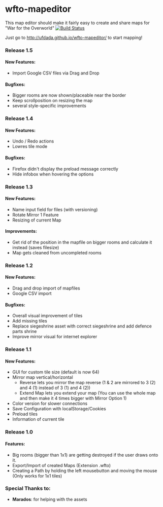 ﻿# wfto-mapeditor
This map editor should make it fairly easy to create and share maps for "War for the Overworld"
[![Build Status](https://travis-ci.org/ufdada/wfto-mapeditor.svg)](https://travis-ci.org/ufdada/wfto-mapeditor)

Just go to http://ufdada.github.io/wfto-mapeditor/ to start mapping!

### Release 1.5
#### New Features:
- Import Google CSV files via Drag and Drop

#### Bugfixes:
- Bigger rooms are now shown/placeable near the border
- Keep scrollposition on resizing the map
- several style-specific improvements

### Release 1.4
#### New Features:
- Undo / Redo actions
- Lowres tile mode

#### Bugfixes:
- Firefox didn't display the preload message correctly
- Hide infobox when hovering the options

### Release 1.3
#### New Features:
- Name input field for files (with versioning)
- Rotate Mirror 1 Feature
- Resizing of current Map

#### Improvements:
- Get rid of the position in the mapfile on bigger rooms and calculate it instead (saves filesize)
- Map gets cleaned from uncompleted rooms

### Release 1.2
#### New Features:
- Drag and drop import of mapfiles
- Google CSV import

#### Bugfixes:
- Overall visual improvement of tiles
- Add missing tiles
- Replace siegeshrine asset with correct siegeshrine and add defence parts shrine
- Improve mirror visual for internet explorer

### Release 1.1
#### New Features:
- GUI for custom tile size (default is now 64)
- Mirror map vertical/horizontal
	- Reverse lets you mirror the map reverse (1 & 2 are mirrored to 3 (2) and 4 (1) instead of 3 (1) and 4 (2))
	- Extend Map lets you extend your map (You can use the whole map and then make it 4 times bigger with Mirror Option 1)
- Color version for slower connections
- Save Configuration with localStorage/Cookies
- Preload tiles
- Information of current tile
	
### Release 1.0
#### Features:
- Big rooms (bigger than 1x1) are getting destroyed if the user draws onto it.
- Export/Import of created Maps (Extension .wfto)
- Creating a Path by holding the left mousebutton and moving the mouse (Only works for 1x1 tiles)

### Special Thanks to:
- **Marados**: for helping with the assets
